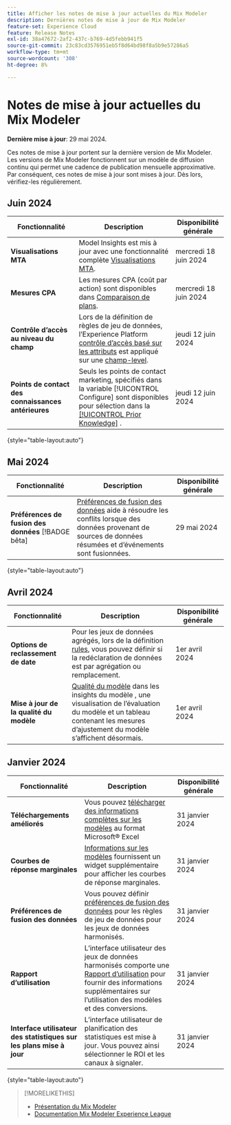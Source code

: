 ```yaml
---
title: Afficher les notes de mise à jour actuelles du Mix Modeler
description: Dernières notes de mise à jour de Mix Modeler
feature-set: Experience Cloud
feature: Release Notes
exl-id: 38a47672-2af2-437c-b769-4d5febb941f5
source-git-commit: 23c83cd3576951eb5f8d64bd98f8a5b9e57286a5
workflow-type: tm+mt
source-wordcount: '308'
ht-degree: 8%

---
```


# Notes de mise à jour actuelles du Mix Modeler

**Dernière mise à jour**: 29 mai 2024.

Ces notes de mise à jour portent sur la dernière version de Mix Modeler. Les versions de Mix Modeler fonctionnent sur un modèle de diffusion continu qui permet une cadence de publication mensuelle approximative. Par conséquent, ces notes de mise à jour sont mises à jour. Dès lors, vérifiez-les régulièrement.

## Juin 2024

| Fonctionnalité | Description | Disponibilité générale |
|---|---|---|
| **Visualisations MTA** | Model Insights est mis à jour avec une fonctionnalité complète [Visualisations MTA](../models/insights.md#attribution). | mercredi 18 juin 2024 |
| **Mesures CPA** | Les mesures CPA (coût par action) sont disponibles dans [Comparaison de plans](../plans/compare.md). | mercredi 18 juin 2024 |
| **Contrôle d’accès au niveau du champ** | Lors de la définition de règles de jeu de données, l’Experience Platform [contrôle d’accès basé sur les attributs](https://experienceleague.adobe.com/en/docs/experience-platform/access-control/abac/overview) est appliqué sur une [champ-level](../harmonize-data/dataset-rules.md#field-level-access-control). | jeudi 12 juin 2024 |
| **Points de contact des connaissances antérieures** | Seuls les points de contact marketing, spécifiés dans la variable [!UICONTROL Configure] sont disponibles pour sélection dans la [[!UICONTROL Prior Knowledge]](../models/create.md) . | jeudi 12 juin 2024 |

{style="table-layout:auto"}

## Mai 2024

| Fonctionnalité | Description | Disponibilité générale |
|---|---|---|
| **Préférences de fusion des données** [!BADGE bêta] | [Préférences de fusion des données](../harmonize-data/dataset-rules.md#data-merge-preferences) aide à résoudre les conflits lorsque des données provenant de sources de données résumées et d’événements sont fusionnées. | 29 mai 2024 |

{style="table-layout:auto"}




## Avril 2024

| Fonctionnalité | Description | Disponibilité générale |
|---|---|---|
| **Options de reclassement de date** | Pour les jeux de données agrégés, lors de la définition [rules](../harmonize-data/dataset-rules.md), vous pouvez définir si la redéclaration de données est par agrégation ou remplacement. | 1er avril 2024 |
| **Mise à jour de la qualité du modèle** | [Qualité du modèle](/help/models/insights.md) dans les insights du modèle , une visualisation de l’évaluation du modèle et un tableau contenant les mesures d’ajustement du modèle s’affichent désormais. | 1er avril 2024 |


## Janvier 2024

| Fonctionnalité | Description | Disponibilité générale |
|---|---|---|
| **Téléchargements améliorés** | Vous pouvez [télécharger des informations complètes sur les modèles](../models/insights.md) au format Microsoft® Excel | 31 janvier 2024 |
| **Courbes de réponse marginales** | [Informations sur les modèles](../models/insights.md) fournissent un widget supplémentaire pour afficher les courbes de réponse marginales. | 31 janvier 2024 |
| **Préférences de fusion des données** | Vous pouvez définir [préférences de fusion des données](../harmonize-data/dataset-rules.md#data-merge-preferences) pour les règles de jeu de données pour les jeux de données harmonisés. | 31 janvier 2024 |
| **Rapport d’utilisation** | L’interface utilisateur des jeux de données harmonisés comporte une [Rapport d’utilisation](../harmonize-data/usage-report.md) pour fournir des informations supplémentaires sur l’utilisation des modèles et des conversions. | 31 janvier 2024 |
| **Interface utilisateur des statistiques sur les plans mise à jour** | L’interface utilisateur de planification des statistiques est mise à jour. Vous pouvez ainsi sélectionner le ROI et les canaux à signaler. | 31 janvier 2024 |

{style="table-layout:auto"}


>[!MORELIKETHIS]
>
>* [Présentation du Mix Modeler](https://business.adobe.com/products/experience-platform/planning-and-measurement.html)
>* [Documentation Mix Modeler Experience League](https://experienceleague.adobe.com/fr/docs/mix-modeler)
